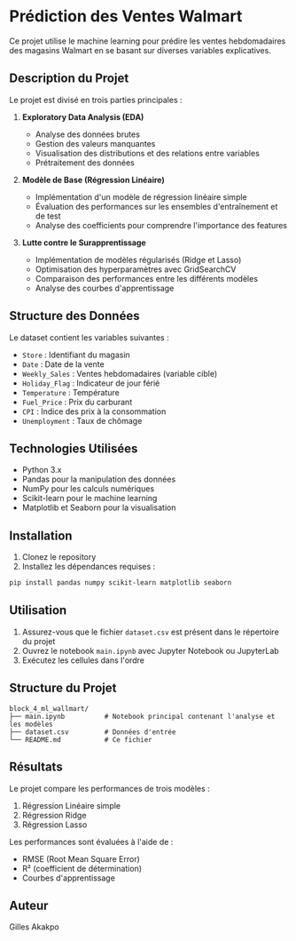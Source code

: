 # Prédiction des Ventes Walmart

Ce projet utilise le machine learning pour prédire les ventes hebdomadaires des magasins Walmart en se basant sur diverses variables explicatives.

## Description du Projet

Le projet est divisé en trois parties principales :

1. **Exploratory Data Analysis (EDA)**
   - Analyse des données brutes
   - Gestion des valeurs manquantes
   - Visualisation des distributions et des relations entre variables
   - Prétraitement des données

2. **Modèle de Base (Régression Linéaire)**
   - Implémentation d'un modèle de régression linéaire simple
   - Évaluation des performances sur les ensembles d'entraînement et de test
   - Analyse des coefficients pour comprendre l'importance des features

3. **Lutte contre le Surapprentissage**
   - Implémentation de modèles régularisés (Ridge et Lasso)
   - Optimisation des hyperparamètres avec GridSearchCV
   - Comparaison des performances entre les différents modèles
   - Analyse des courbes d'apprentissage

## Structure des Données

Le dataset contient les variables suivantes :
- `Store` : Identifiant du magasin
- `Date` : Date de la vente
- `Weekly_Sales` : Ventes hebdomadaires (variable cible)
- `Holiday_Flag` : Indicateur de jour férié
- `Temperature` : Température
- `Fuel_Price` : Prix du carburant
- `CPI` : Indice des prix à la consommation
- `Unemployment` : Taux de chômage

## Technologies Utilisées

- Python 3.x
- Pandas pour la manipulation des données
- NumPy pour les calculs numériques
- Scikit-learn pour le machine learning
- Matplotlib et Seaborn pour la visualisation

## Installation

1. Clonez le repository
2. Installez les dépendances requises :
```bash
pip install pandas numpy scikit-learn matplotlib seaborn
```

## Utilisation

1. Assurez-vous que le fichier `dataset.csv` est présent dans le répertoire du projet
2. Ouvrez le notebook `main.ipynb` avec Jupyter Notebook ou JupyterLab
3. Exécutez les cellules dans l'ordre

## Structure du Projet

```
block_4_ml_wallmart/
├── main.ipynb          # Notebook principal contenant l'analyse et les modèles
├── dataset.csv         # Données d'entrée
└── README.md           # Ce fichier
```

## Résultats

Le projet compare les performances de trois modèles :
1. Régression Linéaire simple
2. Régression Ridge
3. Régression Lasso

Les performances sont évaluées à l'aide de :
- RMSE (Root Mean Square Error)
- R² (coefficient de détermination)
- Courbes d'apprentissage

## Auteur

Gilles Akakpo 